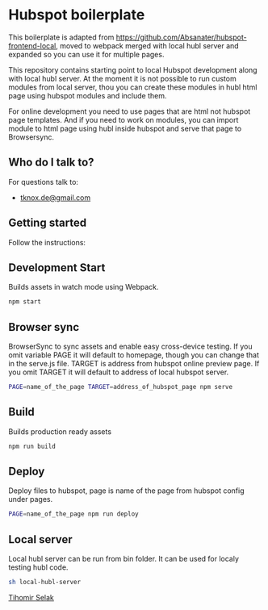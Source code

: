 # Hubspot boilerplate

This boilerplate is adapted from https://github.com/Absanater/hubspot-frontend-local, moved to webpack merged with local hubl server and expanded so you can use it for multiple pages.

This repository contains starting point to local Hubspot development along with local hubl server. At the moment it is not possible to run custom modules from local server, thou you can create these modules in hubl html page using hubspot modules and include them.

For online development you need to use pages that are html not hubspot page templates. And if you need to work on modules, you can import module to html page using hubl inside hubspot and serve that page to Browsersync.

## Who do I talk to?

For questions talk to:

* [tknox.de@gmail.com](tknox.de@gmail.com)

## Getting started
Follow the instructions:

## Development Start

Builds assets in watch mode using Webpack.

```bash
npm start
```

## Browser sync

BrowserSync to sync assets and enable easy cross-device testing. If you omit variable PAGE it will default to homepage, though you can change that in the serve.js file. TARGET is address from hubspot online preview page. If you omit TARGET it will default to address of local hubspot server.

```bash
PAGE=name_of_the_page TARGET=address_of_hubspot_page npm serve
```

## Build

Builds production ready assets

```bash
npm run build
```

## Deploy

Deploy files to hubspot, page is name of the page from hubspot config under pages.

```bash
PAGE=name_of_the_page npm run deploy
```

## Local server

Local hubl server can be run from bin folder. It can be used for localy testing hubl code.

```bash
sh local-hubl-server
```


 [Tihomir Selak](https://github.com/Tihi321)
